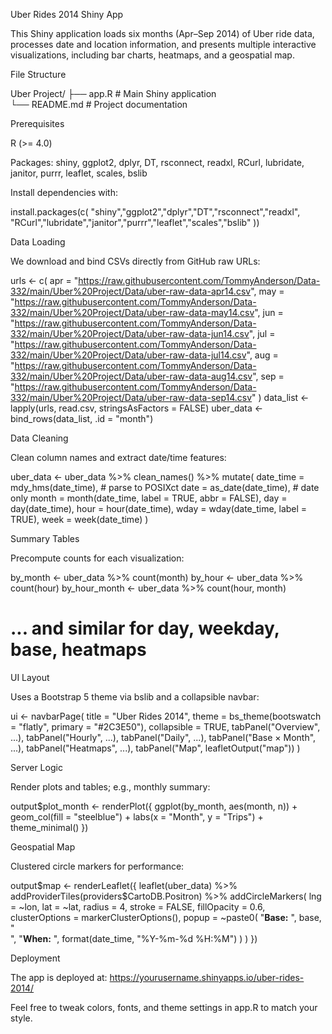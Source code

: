 Uber Rides 2014 Shiny App

This Shiny application loads six months (Apr–Sep 2014) of Uber ride data, processes date and location information, and presents multiple interactive visualizations, including bar charts, heatmaps, and a geospatial map.

File Structure

Uber Project/
├── app.R           # Main Shiny application  
└── README.md       # Project documentation

Prerequisites

R (>= 4.0)

Packages: shiny, ggplot2, dplyr, DT, rsconnect, readxl, RCurl, lubridate, janitor, purrr, leaflet, scales, bslib

Install dependencies with:

install.packages(c(
  "shiny","ggplot2","dplyr","DT","rsconnect","readxl",
  "RCurl","lubridate","janitor","purrr","leaflet","scales","bslib"
))

Data Loading

We download and bind CSVs directly from GitHub raw URLs:

urls <- c(
  apr  = "https://raw.githubusercontent.com/TommyAnderson/Data-332/main/Uber%20Project/Data/uber-raw-data-apr14.csv",
  may  = "https://raw.githubusercontent.com/TommyAnderson/Data-332/main/Uber%20Project/Data/uber-raw-data-may14.csv",
  jun  = "https://raw.githubusercontent.com/TommyAnderson/Data-332/main/Uber%20Project/Data/uber-raw-data-jun14.csv",
  jul  = "https://raw.githubusercontent.com/TommyAnderson/Data-332/main/Uber%20Project/Data/uber-raw-data-jul14.csv",
  aug  = "https://raw.githubusercontent.com/TommyAnderson/Data-332/main/Uber%20Project/Data/uber-raw-data-aug14.csv",
  sep  = "https://raw.githubusercontent.com/TommyAnderson/Data-332/main/Uber%20Project/Data/uber-raw-data-sep14.csv"
)
data_list <- lapply(urls, read.csv, stringsAsFactors = FALSE)
uber_data <- bind_rows(data_list, .id = "month")

Data Cleaning

Clean column names and extract date/time features:

uber_data <- uber_data %>%
  clean_names() %>%
  mutate(
    date_time = mdy_hms(date_time),   # parse to POSIXct
    date      = as_date(date_time),   # date only
    month     = month(date_time, label = TRUE, abbr = FALSE),
    day       = day(date_time),
    hour      = hour(date_time),
    wday      = wday(date_time, label = TRUE),
    week      = week(date_time)
  )

Summary Tables

Precompute counts for each visualization:

by_month      <- uber_data %>% count(month)
by_hour       <- uber_data %>% count(hour)
by_hour_month <- uber_data %>% count(hour, month)
# ... and similar for day, weekday, base, heatmaps

UI Layout

Uses a Bootstrap 5 theme via bslib and a collapsible navbar:

ui <- navbarPage(
  title = "Uber Rides 2014",
  theme = bs_theme(bootswatch = "flatly", primary = "#2C3E50"),
  collapsible = TRUE,
  tabPanel("Overview", ...),
  tabPanel("Hourly",   ...),
  tabPanel("Daily",    ...),
  tabPanel("Base × Month", ...),
  tabPanel("Heatmaps", ...),
  tabPanel("Map", leafletOutput("map"))
)

Server Logic

Render plots and tables; e.g., monthly summary:

output$plot_month <- renderPlot({
  ggplot(by_month, aes(month, n)) +
    geom_col(fill = "steelblue") +
    labs(x = "Month", y = "Trips") +
    theme_minimal()
})

Geospatial Map

Clustered circle markers for performance:

output$map <- renderLeaflet({
  leaflet(uber_data) %>%
    addProviderTiles(providers$CartoDB.Positron) %>%
    addCircleMarkers(
      lng            = ~lon,
      lat            = ~lat,
      radius         = 4,
      stroke         = FALSE,
      fillOpacity    = 0.6,
      clusterOptions = markerClusterOptions(),
      popup          = ~paste0(
                         "<b>Base:</b> ", base, "<br>",
                         "<b>When:</b> ", format(date_time, "%Y-%m-%d %H:%M")
                       )
    )
})

Deployment

The app is deployed at: https://yourusername.shinyapps.io/uber-rides-2014/

Feel free to tweak colors, fonts, and theme settings in app.R to match your style.


